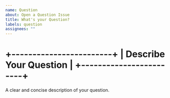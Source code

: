 ```yaml
---
name: Question
about: Open a Question Issue
title: What's your Question?
labels: question
assignees: ""
---
```


+------------------------+
| Describe Your Question |
+------------------------+
==========================
A clear and concise description of your question.
